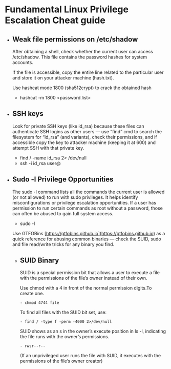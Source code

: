 # Fundamental Linux Privilege Escalation Cheat guide

* ## Weak file permissions on /etc/shadow
  After obtaining a shell, check whether the current user can access /etc/shadow. This file contains the password hashes for system accounts.

  If the file is accessible, copy the entire line related to the particular user and store it on your attacker machine (hash.txt).

  Use hashcat mode 1800 (sha512crypt) to crack the obtained hash
    - hashcat -m 1800 <hash> <password.list>


* ## SSH keys 
  Look for private SSH keys (like id_rsa) because these files can authenticate SSH logins as other users — use “find” cmd to search the filesystem for “id_rsa” (and variants), check their permissions,   and if accessible copy the key to attacker machine (keeping it at 600) and attempt SSH with that private key.

    - find / -name id_rsa 2> /dev/null
    - ssh -i id_rsa user@<ip>

* ## Sudo -l Privilege Opportunities
  The sudo -l command lists all the commands the current user is allowed (or not allowed) to run with sudo privileges. It helps identify misconfigurations or privilege escalation opportunities. If a user has permission to run certain commands as root without a password, those can often be abused to gain full system access.

   - sudo -l

  Use GTFOBins [https://gtfobins.github.io](https://gtfobins.github.io) as a quick reference for abusing common binaries — check the SUID, sudo and file read/write tricks for any binary you find.

  * ## SUID Binary
    SUID is a special permission bit that allows a user to execute a file with the permissions of the file’s owner instead of their own.
    

	Use chmod with a 4 in front of the normal permission digits.To create one.

		- chmod 4744 file
    
		
	To find all files with the SUID bit set, use:

		- find / -type f -perm -4000 2>/dev/null
    
		
	SUID shows as an s in the owner’s execute position in ls -l, indicating the file runs with the owner’s permissions.

		- rwsr--r--


	(If an unprivileged user runs the file with SUID, it executes with the permissions of the file’s owner creator)

  

